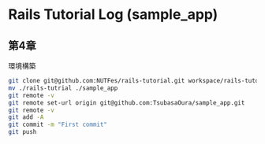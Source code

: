 # Rails Tutorial Log (sample_app)

## 第4章

環境構築

```bash
git clone git@github.com:NUTFes/rails-tutorial.git workspace/rails-tutorial
mv ./rails-tutrial ./sample_app
git remote -v
git remote set-url origin git@github.com:TsubasaOura/sample_app.git
git remote -v
git add -A
git commit -m "First commit"
git push
```

